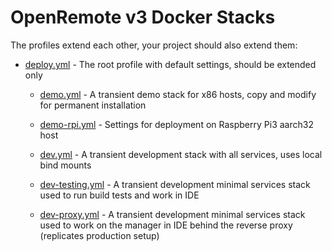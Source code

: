 # OpenRemote v3 Docker Stacks

The profiles extend each other, your project should also extend them:

* [deploy.yml](/profile/deploy.yml) - The root profile with default settings, should be extended only

    * [demo.yml](/profile/demo.yml) - A transient demo stack for x86 hosts, copy and modify for permanent installation

    * [demo-rpi.yml](/profile/demo-rpi.yml) - Settings for deployment on Raspberry Pi3 aarch32 host

    * [dev.yml](/profile/dev.yml) - A transient development stack with all services, uses local bind mounts

    * [dev-testing.yml](/profile/dev-testing.yml) - A transient development minimal services stack used to run build tests and work in IDE
    
    * [dev-proxy.yml](/profile/dev-proxy.yml) - A transient development minimal services stack used to work on the manager in IDE behind the reverse proxy (replicates production setup)

